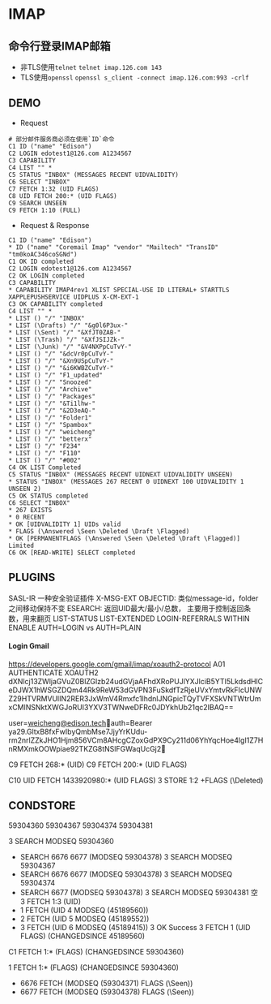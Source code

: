 # IMAP
## 命令行登录IMAP邮箱
- 非TLS使用`telnet`
    `telnet imap.126.com 143`
- TLS使用`openssl`
    `openssl s_client -connect imap.126.com:993 -crlf`
## DEMO
- Request
```
# 部分邮件服务商必须在使用`ID`命令
C1 ID ("name" "Edison")
C2 LOGIN edotest1@126.com A1234567
C3 CAPABILITY
C4 LIST "" *
C5 STATUS "INBOX" (MESSAGES RECENT UIDVALIDITY)
C6 SELECT "INBOX"
C7 FETCH 1:32 (UID FLAGS)
C8 UID FETCH 200:* (UID FLAGS)
C9 SEARCH UNSEEN
C9 FETCH 1:10 (FULL)
```
- Request & Response
```
C1 ID ("name" "Edison")
* ID ("name" "Coremail Imap" "vendor" "Mailtech" "TransID" "tm0koAC346coSGNd")
C1 OK ID completed
C2 LOGIN edotest1@126.com A1234567
C2 OK LOGIN completed
C3 CAPABILITY
* CAPABILITY IMAP4rev1 XLIST SPECIAL-USE ID LITERAL+ STARTTLS XAPPLEPUSHSERVICE UIDPLUS X-CM-EXT-1
C3 OK CAPABILITY completed
C4 LIST "" *
* LIST () "/" "INBOX"
* LIST (\Drafts) "/" "&g0l6P3ux-"
* LIST (\Sent) "/" "&XfJT0ZAB-"
* LIST (\Trash) "/" "&XfJSIJZk-"
* LIST (\Junk) "/" "&V4NXPpCuTvY-"
* LIST () "/" "&dcVr0pCuTvY-"
* LIST () "/" "&Xn9USpCuTvY-"
* LIST () "/" "&i6KWBZCuTvY-"
* LIST () "/" "F1_updated"
* LIST () "/" "Snoozed"
* LIST () "/" "Archive"
* LIST () "/" "Packages"
* LIST () "/" "&Ti1lhw-"
* LIST () "/" "&2D3eAQ-"
* LIST () "/" "Folder1"
* LIST () "/" "Spambox"
* LIST () "/" "weicheng"
* LIST () "/" "betterx"
* LIST () "/" "F234"
* LIST () "/" "F110"
* LIST () "/" "#002"
C4 OK LIST Completed
C5 STATUS "INBOX" (MESSAGES RECENT UIDNEXT UIDVALIDITY UNSEEN)
* STATUS "INBOX" (MESSAGES 267 RECENT 0 UIDNEXT 100 UIDVALIDITY 1 UNSEEN 2)
C5 OK STATUS completed
C6 SELECT "INBOX"
* 267 EXISTS
* 0 RECENT
* OK [UIDVALIDITY 1] UIDs valid
* FLAGS (\Answered \Seen \Deleted \Draft \Flagged)
* OK [PERMANENTFLAGS (\Answered \Seen \Deleted \Draft \Flagged)] Limited
C6 OK [READ-WRITE] SELECT completed
```

## PLUGINS
SASL-IR 一种安全验证插件
X-MSG-EXT
OBJECTID: 类似message-id，folder之间移动保持不变
ESEARCH: 返回UID最大/最小/总数， 主要用于控制返回条数，用来翻页
LIST-STATUS
LIST-EXTENDED
LOGIN-REFERRALS
WITHIN
ENABLE
AUTH=LOGIN vs AUTH=PLAIN
#### Login Gmail
https://developers.google.com/gmail/imap/xoauth2-protocol
A01 AUTHENTICATE XOAUTH2 dXNlcj13ZWljaGVuZ0BlZGlzb24udGVjaAFhdXRoPUJlYXJlciB5YTI5LkdsdHlCeDJWX1hWSGZDQm44Rk9ReW53dGVPN3FuSkdfTzRjeUVxYmtvRkFIcUNWZ29HTVRMVUlIN2RER3JxWmV4Rmxfc1lhdnlJNGpicTQyTVFXSkVNTWtrUmxCMlNSNktXWGJoRUI3YXV3TWNweDFRc0JDYkhUb21qc2IBAQ==

user=weicheng@edison.techauth=Bearer ya29.GltxB8fxFwIbyQmbMse7JjyYrKUdu-rm2nrlZZkJHO1Hjm856VCm8AHcgCZoxGdPX9Cy211d06YhYqcHoe4lgI1Z7HnRMXmkOOWpiae92TKZG8tNSlFGWaqUcGj2


C9 FETCH 268:* (UID)
C9 FETCH 200:* (UID FLAGS)

C10 UID FETCH 1433920980:* (UID FLAGS)
3 STORE 1:2 +FLAGS (\Deleted)



## CONDSTORE
59304360
59304367
59304374
59304381

3 SEARCH MODSEQ 59304360
* SEARCH 6676 6677 (MODSEQ 59304378)
3 SEARCH MODSEQ 59304367
* SEARCH 6676 6677 (MODSEQ 59304378)
3 SEARCH MODSEQ 59304374
* SEARCH 6677 (MODSEQ 59304378)
3 SEARCH MODSEQ 59304381
空
3 FETCH 1:3 (UID)
* 1 FETCH (UID 4 MODSEQ (45189560))
* 2 FETCH (UID 5 MODSEQ (45189552))
* 3 FETCH (UID 6 MODSEQ (45189415))
3 OK Success
3 FETCH 1 (UID FLAGS) (CHANGEDSINCE 45189560)


C1 FETCH 1:* (FLAGS) (CHANGEDSINCE 59304360)

1 FETCH 1:* (FLAGS) (CHANGEDSINCE 59304360)
* 6676 FETCH (MODSEQ (59304371) FLAGS (\Seen))
* 6677 FETCH (MODSEQ (59304378) FLAGS (\Seen))